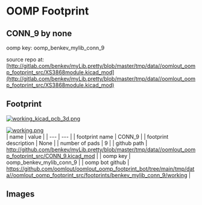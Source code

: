 # OOMP Footprint  
## CONN_9  by none  
  
oomp key: oomp_benkev_mylib_conn_9  
  
source repo at: [http://gitlab.com/benkev/myLib.pretty/blob/master/tmp/data//oomlout_oomp_footprint_src/XS3868module.kicad_mod](http://gitlab.com/benkev/myLib.pretty/blob/master/tmp/data//oomlout_oomp_footprint_src/XS3868module.kicad_mod)  
## Footprint  
  
[![working_kicad_pcb_3d.png](working_kicad_pcb_3d_600.png)](working_kicad_pcb_3d.png)  
  
[![working.png](working_600.png)](working.png)  
| name | value | 
| --- | --- | 
| footprint name | CONN_9 | 
| footprint description | None | 
| number of pads | 9 | 
| github path | http://github.com/benkev/myLib.pretty/blob/master/tmp/data//oomlout_oomp_footprint_src/CONN_9.kicad_mod | 
| oomp key | oomp_benkev_mylib_conn_9 | 
| oomp bot github | https://github.com/oomlout/oomlout_oomp_footprint_bot/tree/main/tmp/data//oomlout_oomp_footprint_src/footprints/benkev_mylib_conn_9/working | 
## Images  
